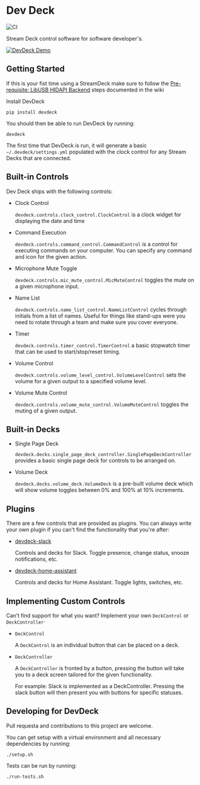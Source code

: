 # Dev Deck
![CI](https://github.com/jamesridgway/devdeck/workflows/CI/badge.svg?branch=main)

Stream Deck control software for software developer's.

[![DevDeck Demo](https://files.james-ridgway.co.uk/images/streamdeck-yt-thumbnail.png)](https://www.youtube.com/watch?v=4ZvrVFW562w)

## Getting Started

If this is your fist time using a StreamDeck make sure to follow the [Pre-requisite: LibUSB HIDAPI Backend](https://github.com/jamesridgway/devdeck/wiki/Installation#pre-requisite-libusb-hidapi-backend) steps documented in the wiki

Install DevDeck

    pip install devdeck


You should then be able to run DevDeck by running:

    devdeck

The first time that DevDeck is run, it will generate a basic `~/.devdeck/settings.yml` populated with the clock control for any Stream Decks that are connected.


## Built-in Controls
Dev Deck ships with the following controls:

* Clock Control
  
  `devdeck.controls.clock_control.ClockControl` is a clock widget for displaying the date and time

* Command Execution
  
  `devdeck.controls.command_control.CommandControl` is a control for executing commands on your computer. You can
   specify any command and icon for the given action.

* Microphone Mute Toggle

  `devdeck.controls.mic_mute_control.MicMuteControl` toggles the mute on a given microphone input.

* Name List

  `devdeck.controls.name_list_control.NameListControl` cycles through initials from a list of names. Useful for things
  like stand-ups were you need to rotate through a team and make sure you cover everyone.
  
* Timer
  
  `devdeck.controls.timer_control.TimerControl` a basic stopwatch timer that can be used to start/stop/reset timing.

* Volume Control

  `devdeck.controls.volume_level_control.VolumeLevelControl` sets the volume for a given output to a specified volume 
  level.


* Volume Mute Control

  `devdeck.controls.volume_mute_control.VolumeMuteControl` toggles the muting of a given output.


## Built-in Decks

* Single Page Deck

  `devdeck.decks.single_page_deck_controller.SinglePageDeckController` provides a basic single page deck for
  controls to be arranged on.

* Volume Deck

  `devdeck.decks.volume_deck.VolumeDeck` is a pre-built volume deck which will show volume toggles between 0% and 100%
  at 10% increments.

## Plugins
There are a few controls that are provided as plugins. You can always write your own plugin if you can't find the
functionality that you're after:

* [devdeck-slack](https://github.com/jamesridgway/devdeck-slack)

  Controls and decks for Slack. Toggle presence, change status, snooze notifications, etc.

* [devdeck-home-assistant](https://github.com/jamesridgway/devdeck-home-assistant)

  Controls and decks for Home Assistant. Toggle lights, switches, etc.

## Implementing Custom Controls
Can't find support for what you want? Implement your own `DeckControl` or `DeckController`·

* `DeckControl`
  
  A `DeckControl` is an individual button that can be placed on a deck.
  
* `DeckController`

  A `DeckController` is fronted by a button, pressing the button will take you to a deck screen tailored for the
  given functionality.
  
  For example: Slack is implemented as a DeckController. Pressing the slack button will then present you with buttons
  for specific statuses.
 
 ## Developing for DevDeck
 Pull requesta and contributions to this project are welcome.
 
 You can get setup with a virtual environment and all necessary dependencies by running:
 
    ./setup.sh
    
Tests can be run by running:

    ./run-tests.sh

